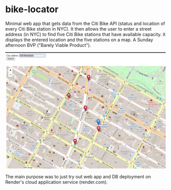 # bike-locator

Minimal web app that gets data from the Citi Bike API (status and location of every Citi Bike station in NYC). It then allows the user to enter a street address (in NYC) to find five Citi Bike stations that have available capacity. it displays the entered location and the five stations on a map. A Sunday afternoon BVP ("Barely Viable Product").

![Screenshot](Screenshot.jpg)

The main purpose was to just try out web app and DB deployment on Render's cloud application service (render.com). 
